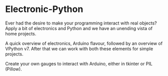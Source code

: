 # Electronic-Python

Ever had the desire to make your programming interact with real objects? Apply a bit of electronics and Python and we have an unending 
vista of home projects.

A quick overview of electronics, Arduino flavour, followed by an overview of VPython v7. After that we can work with both these elements
for simple projects.

Create your own gauges to interact with Arduino, either in tkinter or PIL (Pillow).
